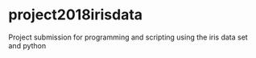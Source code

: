 # project2018irisdata
Project submission for programming and scripting using the iris data set and python
